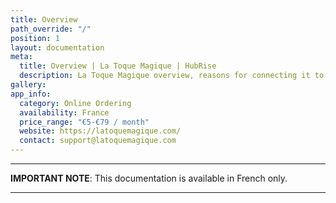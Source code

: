 ```yaml
---
title: Overview
path_override: "/"
position: 1
layout: documentation
meta:
  title: Overview | La Toque Magique | HubRise
  description: La Toque Magique overview, reasons for connecting it to HubRise and summary of integrated features. Synchronise data between your online ordering solution and your apps.
gallery:
app_info:
  category: Online Ordering
  availability: France
  price_range: "€5-€79 / month"
  website: https://latoquemagique.com/
  contact: support@latoquemagique.com
---
```


---

**IMPORTANT NOTE**: This documentation is available <Link to="/fr/apps/la-toque-magique" addLocalePrefix={false}>in French only</Link>.

---
